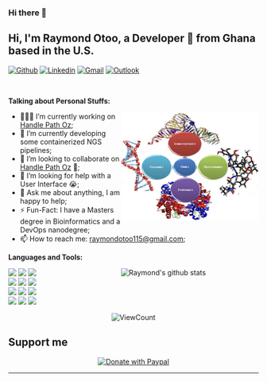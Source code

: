 ### Hi there 👋

<!--
**rayotoo/rayotoo** is a ✨ _special_ ✨ repository because its `README.md` (this file) appears on your GitHub profile.

Here are some ideas to get you started:

- 🔭 I’m currently working on ...
- 🌱 I’m currently learning ...
- 👯 I’m looking to collaborate on ...
- 🤔 I’m looking for help with ...
- 💬 Ask me about ...
- 📫 How to reach me: ...
- 😄 Pronouns: ...
- ⚡ Fun fact: ...
-->

<!-- Your title -->
## Hi, I'm Raymond Otoo, a Developer 🚀 from Ghana based in the U.S.

<!-- Your badges
You can use the website to generate badges: https://shields.io/
-->

[![Github](https://img.shields.io/badge/-Github-000?style=flat&logo=Github&logoColor=white)](https://github.com/rayotoo)
[![Linkedin](https://img.shields.io/badge/-LinkedIn-blue?style=flat&logo=Linkedin&logoColor=white)](https://www.linkedin.com/in/raymond-anan-otoo-8aa77424/)
[![Gmail](https://img.shields.io/badge/-Gmail-c14438?style=flat&logo=Gmail&logoColor=white)](mailto:raymondotoo115@gmail.com)
[![Outlook](https://img.shields.io/badge/-Outlook-0078D4?style=flat&logo=Microsoft-Outlook&logoColor=white)](mailto:raotoo@ualr.edu)

&nbsp;

<!-- Talking about you -->
**Talking about Personal Stuffs:**

<!-- Any image aligned to the right. Beware the width -->
<img width="55%" align="right" alt="Github" src="https://github.com/rayotoo/rayotoo/blob/main/omics.png" />

- 👨🏽‍💻 I’m currently working on [Handle Path Oz](https://github.com/rayotoo/handle-path-oz);
- 🌱 I’m currently developing some containerized NGS pipelines; 
- 👯 I’m looking to collaborate on [Handle Path Oz](https://github.com/rayotoo/handle-path-oz) 🤝;
- 🤔 I’m looking for help with a User Interface 😭;
- 💬 Ask me about anything, I am happy to help;
- ⚡️ Fun-Fact: I have a Masters degree in Bioinformatics and a DevOps nanodegree;
- 📫 How to reach me: raymondotoo115@gmail.com;

**Languages and Tools:** 

<!-- Your github readme stats
You can use this api: https://github.com/rayotoo/github-readme-stats
-->
<p>
  <a href="https://github.com/rayotoo/handle-path-oz">
    <img width="55%" align="right" alt="Raymond's github stats" src="https://github-readme-stats.vercel.app/api?username=rayotoo&show_icons=true&hide_border=true" />
  </a>

  <!-- Your languages and tools. Be careful with the alignment. 
  You can use this sites to get logos: https://www.vectorlogo.zone or https://simpleicons.org/
  -->
  <code><img width="10%" src="https://www.vectorlogo.zone/logos/java/java-ar21.svg"></code>
  <code><img width="10%" src="https://www.vectorlogo.zone/logos/ansible/ansible-ar21.svg"></code>
  <code><img width="10%" src="https://www.vectorlogo.zone/logos/python/python-horizontal.svg"></code>
  <br />
  <code><img width="10%" src="https://www.vectorlogo.zone/logos/r-project/r-project-ar21.svg"></code>
  <code><img width="10%" src="https://www.vectorlogo.zone/logos/circleci/circleci-ar21.svg"></code>
  <code><img width="10%" src="https://www.vectorlogo.zone/logos/docker/docker-ar21.svg"></code>
  <br />
  <code><img width="10%" src="https://www.vectorlogo.zone/logos/mysql/mysql-ar21.svg"></code>
  <code><img width="10%" src="https://www.vectorlogo.zone/logos/amazon_cloudformation/amazon_cloudformation-ar21.svg"></code>
  <code><img width="10%" src="https://www.vectorlogo.zone/logos/kubernetes/kubernetes-ar21.svg"></code>
  <br />
  <code><img width="10%" src="https://www.vectorlogo.zone/logos/git-scm/git-scm-ar21.svg"></code>
  <code><img width="10%" src="https://www.vectorlogo.zone/logos/yaml/yaml-ar21.svg"></code>
  <code><img width="10%" src="https://www.vectorlogo.zone/logos/gnu_bash/gnu_bash-ar21.svg"></code>
</p>

<!-- Your hits or visitors
site: http://hits.dwyl.com or https://visitor-badge.glitch.me
Both apis are in trouble due to the number of requests, if you know any other to register visitors, great
-->
<p align="center">
  <img alt="ViewCount" src="https://views.whatilearened.today/views/github/rayotoo/rayotoo.svg" />
</p>

## Support me
<!-- Your support, if you have it 
I created these images, feel free to use them.
-->
<p align="center">
  <a href="https://www.paypal.com/donate/?hosted_button_id=8JHU8H2AZFU8Q" target="_blank">
      <img width="18%" alt="Donate with Paypal" src="https://raw.githubusercontent.com/onimur/.github/master/.resources/support-paypal.png"/>
  </a>

</p>

---


<!-- This readme was created by Raymond Otoo - https://github.com/rayotoo -->
